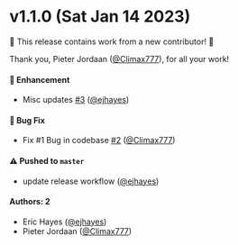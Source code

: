 # v1.1.0 (Sat Jan 14 2023)

:tada: This release contains work from a new contributor! :tada:

Thank you, Pieter Jordaan ([@Climax777](https://github.com/Climax777)), for all your work!

#### 🚀 Enhancement

- Misc updates [#3](https://github.com/ejhayes/passport-otp/pull/3) ([@ejhayes](https://github.com/ejhayes))

#### 🐛 Bug Fix

- Fix #1 Bug in codebase [#2](https://github.com/ejhayes/passport-otp/pull/2) ([@Climax777](https://github.com/Climax777))

#### ⚠️ Pushed to `master`

- update release workflow ([@ejhayes](https://github.com/ejhayes))

#### Authors: 2

- Eric Hayes ([@ejhayes](https://github.com/ejhayes))
- Pieter Jordaan ([@Climax777](https://github.com/Climax777))
